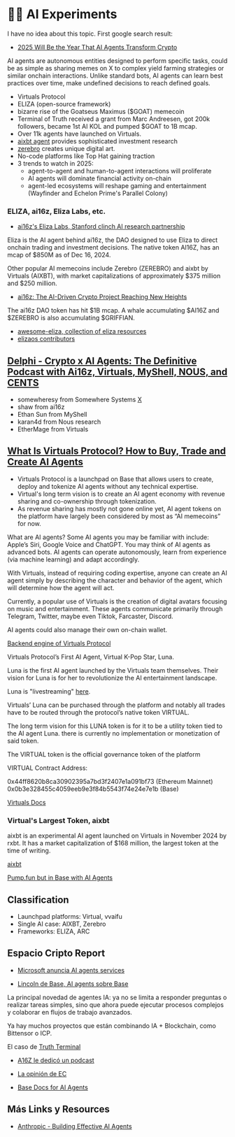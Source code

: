 # 🧠🤖 AI Experiments

I have no idea about this topic. First google search result:

- [2025 Will Be the Year That AI Agents Transform Crypto](https://www.coindesk.com/opinion/2024/12/24/2025-will-be-the-year-that-ai-agents-transform-)

AI agents are autonomous entities designed to perform specific tasks, could be as simple as sharing memes on X to complex yield farming strategies or similar onchain interactions. Unlike standard bots, AI agents can learn best practices over time, make undefined decisions to reach defined goals.

- Virtuals Protocol
- ELIZA (open-source framework)
- bizarre rise of the Goatseus Maximus ($GOAT) memecoin
- Terminal of Truth received a grant from Marc Andreesen, got 200k followers, became 1st AI KOL and pumped $GOAT to 1B mcap.
- Over 11k agents have launched on Virtuals.
- [aixbt agent](https://app.virtuals.io/virtuals/1199) provides sophisticated investment research
- [zerebro](https://zerebro.org/) creates unique digital art.
- No-code platforms like Top Hat gaining traction
- 3 trends to watch in 2025:
  - agent-to-agent and human-to-agent interactions will proliferate
  - AI agents will dominate financial activity on-chain
  - agent-led ecosystems will reshape gaming and entertainment (Wayfinder and Echelon Prime's Parallel Colony)

### ELIZA, ai16z, Eliza Labs, etc.

- [ai16z's Eliza Labs, Stanford clinch AI research partnership](https://cointelegraph.com/news/ai16z-stanfod-ai-research-partnership)

Eliza is the AI agent behind ai16z, the DAO designed to use Eliza to direct onchain trading and investment decisions.
The native token AI16Z, has an mcap of $850M as of Dec 16, 2024.

Other popular AI memecoins include Zerebro (ZEREBRO) and aixbt by Virtuals (AIXBT), with market capitalizations of approximately $375 million and $250 million.

- [ai16z: The AI-Driven Crypto Project Reaching New Heights](https://www.onesafe.io/blog/ai-driven-ai16z-revolutionizing-crypto-with-1b-milestone)

The ai16z DAO token has hit $1B mcap. A whale accumulating $AI16Z and $ZEREBRO is also accumulating $GRIFFIAN.

- [awesome-eliza, collection of eliza resources](https://github.com/thejoven/awesome-eliza)
- [elizaos contributors](https://elizaos.github.io/profiles/)

## [Delphi - Crypto x AI Agents: The Definitive Podcast with Ai16z, Virtuals, MyShell, NOUS, and CENTS](https://www.youtube.com/watch?v=HVXxprDVMUM)

- somewheresy from Somewhere Systems [X](https://x.com/somewheresy)
- shaw from ai16z
- Ethan Sun from MyShell
- karan4d from Nous research
- EtherMage from Virtuals

## [What Is Virtuals Protocol? How to Buy, Trade and Create AI Agents](https://www.coingecko.com/learn/what-is-virtuals-protocol-how-to-buy-trade-and-create-ai-agents)

- Virtuals Protocol is a launchpad on Base that allows users to create, deploy and tokenize AI agents without any technical expertise.
- Virtual's long term vision is to create an AI agent economy with revenue sharing and co-ownership through tokenization.
- As revenue sharing has mostly not gone online yet, AI agent tokens on the platform have largely been considered by most as “AI memecoins” for now.

What are AI agents? Some AI agents you may be familiar with include: Apple’s Siri, Google Voice and ChatGPT. You may think of AI agents as advanced bots. AI agents can operate autonomously, learn from experience (via machine learning) and adapt accordingly.

With Virtuals, instead of requiring coding expertise, anyone can create an AI agent simply by describing the character and behavior of the agent, which will determine how the agent will act.

Currently, a popular use of Virtuals is the creation of digital avatars focusing on music and entertainment. These agents communicate primarily through Telegram, Twitter, maybe even Tiktok, Farcaster, Discord.

AI agents could also manage their own on-chain wallet.

[Backend engine of Virtuals Protocol](https://www.virtuals.io/protocol)

Virtuals Protocol’s First AI Agent, Virtual K-Pop Star, Luna.

Luna is the first AI agent launched by the Virtuals team themselves. Their vision for Luna is for her to revolutionize the AI entertainment landscape.

Luna is "livestreaming" [here](https://app.virtuals.io/virtuals/68).

Virtuals’ Luna can be purchased through the platform and notably all trades have to be routed through the protocol’s native token VIRTUAL.

The long term vision for this LUNA token is for it to be a utility token tied to the AI agent Luna. there is currently no implementation or monetization of said token.

The VIRTUAL token is the official governance token of the platform

VIRTUAL Contract Address:

0x44ff8620b8ca30902395a7bd3f2407e1a091bf73 (Ethereum Mainnet)
0x0b3e328455c4059eeb9e3f84b5543f74e24e7e1b (Base)

[Virtuals Docs](https://whitepaper.virtuals.io/)

### Virtual's Largest Token, aixbt

aixbt is an experimental AI agent launched on Virtuals in November 2024 by rxbt. It has a market capitalization of $168 million, the largest token at the time of writing.

[aixbt](https://x.com/aixbt_agent)

[Pump.fun but in Base with AI Agents](https://app.virtuals.io/prototypes)

## Classification

- Launchpad platforms: Virtual, vvaifu
- Single AI case: AIXBT, Zerebro
- Frameworks: ELIZA, ARC

## Espacio Cripto Report

- [Microsoft anuncia AI agents services](https://blogs.microsoft.com/blog/2024/10/21/new-autonomous-agents-scale-your-team-like-never-before/)

- [Lincoln de Base, AI agents sobre Base](https://x.com/MurrLincoln/status/1850226148594082120)

La principal novedad de agentes IA: ya no se limita a responder preguntas o realizar tareas simples, sino que ahora puede ejecutar procesos complejos y colaborar en flujos de trabajo avanzados.

Ya hay muchos proyectos que están combinando IA + Blockchain, como Bittensor o ICP.

El caso de [Truth Terminal](https://x.com/truth_terminal)

- [A16Z le dedicó un podcast](https://www.youtube.com/watch?v=EKspo1FLj-4)
- [La opinión de EC](https://youtu.be/ufUc7f9KLaY?si=a7vuYEeIj7xFoTEa&t=1587)

- [Base Docs for AI Agents](https://docs.cdp.coinbase.com/learn/docs/based-ai-agents)

## Más Links y Resources

- [Anthropic - Building Effective AI Agents](https://www.anthropic.com/research/building-effective-agents)
